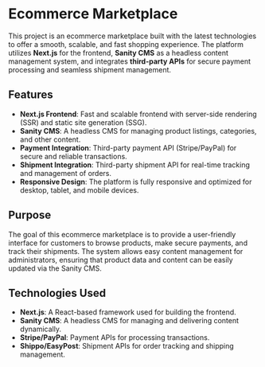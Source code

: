 # Ecommerce Marketplace

This project is an ecommerce marketplace built with the latest technologies to offer a smooth, scalable, and fast shopping experience. The platform utilizes **Next.js** for the frontend, **Sanity CMS** as a headless content management system, and integrates **third-party APIs** for secure payment processing and seamless shipment management.

## Features

- **Next.js Frontend**: Fast and scalable frontend with server-side rendering (SSR) and static site generation (SSG).
- **Sanity CMS**: A headless CMS for managing product listings, categories, and other content.
- **Payment Integration**: Third-party payment API (Stripe/PayPal) for secure and reliable transactions.
- **Shipment Integration**: Third-party shipment API for real-time tracking and management of orders.
- **Responsive Design**: The platform is fully responsive and optimized for desktop, tablet, and mobile devices.

## Purpose

The goal of this ecommerce marketplace is to provide a user-friendly interface for customers to browse products, make secure payments, and track their shipments. The system allows easy content management for administrators, ensuring that product data and content can be easily updated via the Sanity CMS.

## Technologies Used

- **Next.js**: A React-based framework used for building the frontend.
- **Sanity CMS**: A headless CMS for managing and delivering content dynamically.
- **Stripe/PayPal**: Payment APIs for processing transactions.
- **Shippo/EasyPost**: Shipment APIs for order tracking and shipping management.

